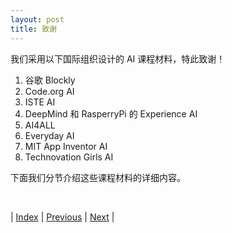 ```yaml
---
layout: post
title: 致谢
---
```


我们采用以下国际组织设计的 AI 课程材料，特此致谢！

1. 谷歌 Blockly
2. Code.org AI
3. ISTE AI
7. DeepMind 和 RasperryPi 的 Experience AI
6. AI4ALL
8. Everyday AI
4. MIT App Inventor AI
5. Technovation Girls AI

下面我们分节介绍这些课程材料的详细内容。

<br/>

| [Index](./) | [Previous](1-intro) | [Next](5-blockly) |
